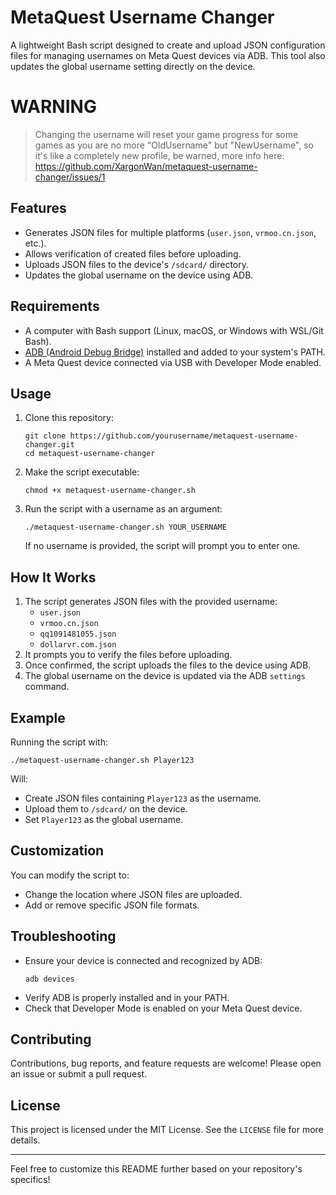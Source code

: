 # MetaQuest Username Changer

A lightweight Bash script designed to create and upload JSON configuration files for managing usernames on Meta Quest devices via ADB. This tool also updates the global username setting directly on the device.

# WARNING
> Changing the username will reset your game progress for some games as you are no more "OldUsername" but "NewUsername", so it's like a completely new profile, be warned, more info here: https://github.com/XargonWan/metaquest-username-changer/issues/1

## Features
- Generates JSON files for multiple platforms (`user.json`, `vrmoo.cn.json`, etc.).
- Allows verification of created files before uploading.
- Uploads JSON files to the device's `/sdcard/` directory.
- Updates the global username on the device using ADB.

## Requirements
- A computer with Bash support (Linux, macOS, or Windows with WSL/Git Bash).
- [ADB (Android Debug Bridge)](https://developer.android.com/studio/command-line/adb) installed and added to your system's PATH.
- A Meta Quest device connected via USB with Developer Mode enabled.

## Usage
1. Clone this repository:
   ```
   git clone https://github.com/yourusername/metaquest-username-changer.git
   cd metaquest-username-changer
   ```
2. Make the script executable:
   ```
   chmod +x metaquest-username-changer.sh
   ```
3. Run the script with a username as an argument:
   ```
   ./metaquest-username-changer.sh YOUR_USERNAME
   ```
   If no username is provided, the script will prompt you to enter one.

## How It Works
1. The script generates JSON files with the provided username:
   - `user.json`
   - `vrmoo.cn.json`
   - `qq1091481055.json`
   - `dollarvr.com.json`
2. It prompts you to verify the files before uploading.
3. Once confirmed, the script uploads the files to the device using ADB.
4. The global username on the device is updated via the ADB `settings` command.

## Example
Running the script with:
```
./metaquest-username-changer.sh Player123
```
Will:
- Create JSON files containing `Player123` as the username.
- Upload them to `/sdcard/` on the device.
- Set `Player123` as the global username.

## Customization
You can modify the script to:
- Change the location where JSON files are uploaded.
- Add or remove specific JSON file formats.

## Troubleshooting
- Ensure your device is connected and recognized by ADB:
  ```
  adb devices
  ```
- Verify ADB is properly installed and in your PATH.
- Check that Developer Mode is enabled on your Meta Quest device.

## Contributing
Contributions, bug reports, and feature requests are welcome! Please open an issue or submit a pull request.

## License
This project is licensed under the MIT License. See the `LICENSE` file for more details.

---

Feel free to customize this README further based on your repository's specifics!
